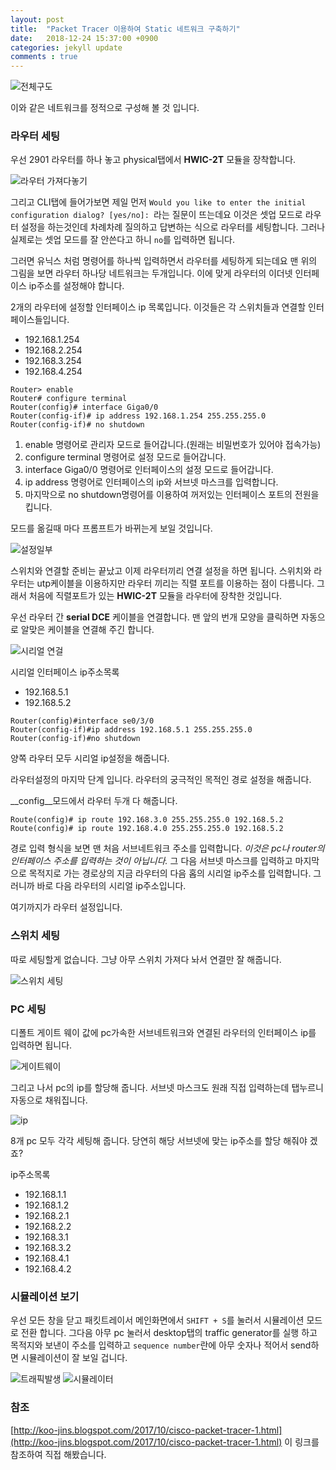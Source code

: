 ```yaml
---
layout: post
title:  "Packet Tracer 이용하여 Static 네트워크 구축하기"
date:   2018-12-24 15:37:00 +0900
categories: jekyll update
comments : true
---
```


![전체구도](https://github.com/gwnuysw/gwnuysw.github.io/blob/master/_images/packetTracer/Screenshot%20from%202019-01-03%2009-35-35.png?raw=true)

이와 같은 네트워크를 정적으로 구성해 볼 것 입니다.

### 라우터 세팅

우선 2901 라우터를 하나 놓고 physical탭에서 __HWIC-2T__ 모듈을 장착합니다.

![라우터 가져다놓기](https://github.com/gwnuysw/gwnuysw.github.io/blob/master/_images/packetTracer/Screenshot%20from%202019-01-03%2009-38-33.png?raw=true)

그리고 CLI탭에 들어가보면 제일 먼저 `Would you like to enter the initial configuration dialog? [yes/no]: `라는 질문이 뜨는데요 이것은 셋업 모드로 라우터 설정을 하는것인데 차례차례 질의하고 답변하는 식으로 라우터를 세팅합니다. 그러나 실제로는 셋업 모드를 잘 안쓴다고 하니 `no`를 입력하면 됩니다.

그러면 유닉스 처럼 명령어를 하나씩 입력하면서 라우터를 세팅하게 되는데요 맨 위의 그림을 보면 라우터 하나당 네트워크는 두개입니다. 이에 맞게 라우터의 이더넷 인터페이스 ip주소를 설정해야 합니다.

2개의 라우터에 설정할 인터페이스 ip 목록입니다. 이것들은 각 스위치들과 연결할 인터페이스들입니다.

- 192.168.1.254
- 192.168.2.254
- 192.168.3.254
- 192.168.4.254

```
Router> enable
Router# configure terminal
Router(config)# interface Giga0/0
Router(config-if)# ip address 192.168.1.254 255.255.255.0
Router(config-if)# no shutdown
```
1. enable 명령어로 관리자 모드로 들어갑니다.(원래는 비밀번호가 있어야 접속가능)
2. configure terminal 명령어로 설정 모드로 들어갑니다.
3. interface Giga0/0 명령어로 인터페이스의 설정 모드로 들어갑니다.
4. ip address 명령어로 인터페이스의 ip와 서브넷 마스크를 입력합니다.
5. 마지막으로 no shutdown명령어를 이용하여 꺼저있는 인터페이스 포트의 전원을 킵니다.

모드를 옮길때 마다 프롬프트가 바뀌는게 보일 것입니다.

![설정일부](https://github.com/gwnuysw/gwnuysw.github.io/blob/master/_images/packetTracer/Screenshot%20from%202019-01-03%2010-04-16.png?raw=true)

스위치와 연결할 준비는 끝났고 이제 라우터끼리 연결 설정을 하면 됩니다. 스위치와 라우터는 utp케이블을 이용하지만 라우터 끼리는 직렬 포트를 이용하는 점이 다름니다. 그래서 처음에 직렬포트가 있는 __HWIC-2T__ 모듈을 라우터에 장착한 것입니다.

우선 라우터 간 __serial DCE__ 케이블을 연결합니다. 맨 앞의 번개 모양을 클릭하면 자동으로 알맞은 케이블을 연결해 주긴 합니다.

![시리얼 연걸](https://github.com/gwnuysw/gwnuysw.github.io/blob/master/_images/packetTracer/Screenshot%20from%202019-01-03%2010-21-51.png?raw=true)

시리얼 인터페이스 ip주소목록
- 192.168.5.1
- 192.168.5.2

```
Router(config)#interface se0/3/0
Router(config-if)#ip address 192.168.5.1 255.255.255.0
Router(config-if)#no shutdown
```
양쪽 라우터 모두 시리얼 ip설정을 해줍니다.

라우터설정의 마지막 단계 입니다. 라우터의 궁극적인 목적인 경로 설정을 해줍니다.

__config__모드에서 라우터 두개 다 해줍니다.
```
Route(config)# ip route 192.168.3.0 255.255.255.0 192.168.5.2
Route(config)# ip route 192.168.4.0 255.255.255.0 192.168.5.2
```

경로 입력 형식을 보면 맨 처음 서브네트워크 주소를 입력합니다. _이것은 pc나 router의 인터페이스 주소를 입력하는 것이 아닙니다._ 그 다음 서브넷 마스크를 입력하고 마지막으로 목적지로 가는 경로상의 지금 라우터의 다음 홉의 시리얼 ip주소를 입력합니다. 그러니까 바로 다음 라우터의 시리얼 ip주소입니다.

여기까지가 라우터 설정입니다.

### 스위치 세팅

따로 세팅할게 없습니다. 그냥 아무 스위치 가져다 놔서 연결만 잘 해줍니다.

![스위치 세팅](https://github.com/gwnuysw/gwnuysw.github.io/blob/master/_images/packetTracer/Screenshot%20from%202019-01-03%2010-37-12.png?raw=true)

### PC 세팅

디폴트 게이트 웨이 값에 pc가속한 서브네트워크와 연결된 라우터의 인터페이스 ip를 입력하면 됩니다.

![게이트웨이](https://github.com/gwnuysw/gwnuysw.github.io/blob/master/_images/packetTracer/Screenshot%20from%202019-01-03%2010-45-00.png?raw=true)

그리고 나서 pc의 ip를 할당해 줍니다. 서브넷 마스크도 원래 직접 입력하는데 탭누르니 자동으로 채워집니다.

![ip](https://github.com/gwnuysw/gwnuysw.github.io/blob/master/_images/packetTracer/Screenshot%20from%202019-01-03%2010-46-20.png?raw=true)

8개 pc 모두 각각 세팅해 줍니다. 당연히 해당 서브넷에 맞는 ip주소를 할당 해줘야 겠죠?

ip주소목록

- 192.168.1.1
- 192.168.1.2
- 192.168.2.1
- 192.168.2.2
- 192.168.3.1
- 192.168.3.2
- 192.168.4.1
- 192.168.4.2

### 시뮬레이션 보기

우선 모든 창을 닫고 패킷트레이서 메인화면에서 `SHIFT + S`를 눌러서 시뮬레이션 모드로 전환 합니다. 그다음
아무 pc 눌러서 desktop탭의 traffic generator를 실행 하고 목적지와 보낸이 주소를 입력하고 `sequence number`란에 아무 숫자나 적어서 send하면 시뮬레이션이 잘 보일 겁니다.

![트래픽발생](https://github.com/gwnuysw/gwnuysw.github.io/blob/master/_images/packetTracer/Screenshot%20from%202019-01-03%2010-56-31.png?raw=true)
![시뮬레이터](https://github.com/gwnuysw/gwnuysw.github.io/blob/master/_images/packetTracer/Screenshot%20from%202019-01-03%2010-57-11.png?raw=true)

### 참조
[http://koo-jins.blogspot.com/2017/10/cisco-packet-tracer-1.html](http://koo-jins.blogspot.com/2017/10/cisco-packet-tracer-1.html) 이 링크를 참조하여 직접 해봤습니다.
